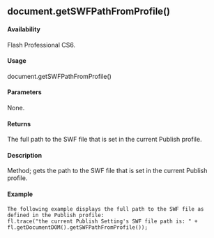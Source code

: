 ## document.getSWFPathFromProfile()

#### Availability

Flash Professional CS6.

#### Usage

document.getSWFPathFromProfile()

#### Parameters

None.

#### Returns

The full path to the SWF file that is set in the current Publish profile.

#### Description

Method; gets the path to the SWF file that is set in the current Publish profile.

#### Example

```
The following example displays the full path to the SWF file as defined in the Publish profile:
fl.trace("the current Publish Setting's SWF file path is: " + fl.getDocumentDOM().getSWFPathFromProfile());

```